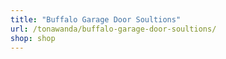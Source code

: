 ```yaml
---
title: "Buffalo Garage Door Soultions"
url: /tonawanda/buffalo-garage-door-soultions/
shop: shop
---
```


